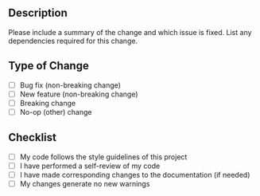 ## Description
Please include a summary of the change and which issue is fixed. List any dependencies required for this change.

## Type of Change
- [ ] Bug fix (non-breaking change)
- [ ] New feature (non-breaking change)
- [ ] Breaking change
- [ ] No-op (other) change

## Checklist
- [ ] My code follows the style guidelines of this project
- [ ] I have performed a self-review of my code
- [ ] I have made corresponding changes to the documentation (if needed)
- [ ] My changes generate no new warnings
